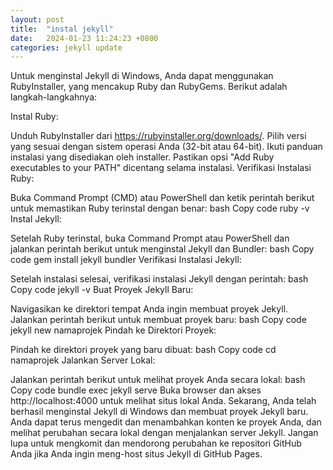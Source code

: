 ```yaml
---
layout: post
title:  "instal jekyll"
date:   2024-01-23 11:24:23 +0800
categories: jekyll update
---
```

Untuk menginstal Jekyll di Windows, Anda dapat menggunakan RubyInstaller, yang mencakup Ruby dan RubyGems. Berikut adalah langkah-langkahnya:

Instal Ruby:

Unduh RubyInstaller dari https://rubyinstaller.org/downloads/.
Pilih versi yang sesuai dengan sistem operasi Anda (32-bit atau 64-bit).
Ikuti panduan instalasi yang disediakan oleh installer.
Pastikan opsi "Add Ruby executables to your PATH" dicentang selama instalasi.
Verifikasi Instalasi Ruby:

Buka Command Prompt (CMD) atau PowerShell dan ketik perintah berikut untuk memastikan Ruby terinstal dengan benar:
bash
Copy code
ruby -v
Instal Jekyll:

Setelah Ruby terinstal, buka Command Prompt atau PowerShell dan jalankan perintah berikut untuk menginstal Jekyll dan Bundler:
bash
Copy code
gem install jekyll bundler
Verifikasi Instalasi Jekyll:

Setelah instalasi selesai, verifikasi instalasi Jekyll dengan perintah:
bash
Copy code
jekyll -v
Buat Proyek Jekyll Baru:

Navigasikan ke direktori tempat Anda ingin membuat proyek Jekyll.
Jalankan perintah berikut untuk membuat proyek baru:
bash
Copy code
jekyll new namaprojek
Pindah ke Direktori Proyek:

Pindah ke direktori proyek yang baru dibuat:
bash
Copy code
cd namaprojek
Jalankan Server Lokal:

Jalankan perintah berikut untuk melihat proyek Anda secara lokal:
bash
Copy code
bundle exec jekyll serve
Buka browser dan akses http://localhost:4000 untuk melihat situs lokal Anda.
Sekarang, Anda telah berhasil menginstal Jekyll di Windows dan membuat proyek Jekyll baru. Anda dapat terus mengedit dan menambahkan konten ke proyek Anda, dan melihat perubahan secara lokal dengan menjalankan server Jekyll. Jangan lupa untuk mengkomit dan mendorong perubahan ke repositori GitHub Anda jika Anda ingin meng-host situs Jekyll di GitHub Pages.






